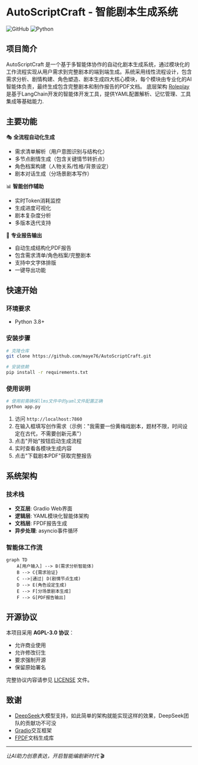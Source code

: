 # AutoScriptCraft - 智能剧本生成系统

![GitHub](https://img.shields.io/badge/license-AGPL--3.0-blue)
![Python](https://img.shields.io/badge/Python-3.8%2B-green)

## 项目简介

AutoScriptCraft 是一个基于多智能体协作的自动化剧本生成系统，通过模块化的工作流程实现从用户需求到完整剧本的端到端生成。系统采用线性流程设计，包含需求分析、剧情构建、角色塑造、剧本生成四大核心模块，每个模块由专业化的AI智能体负责，最终生成包含完整剧本和制作报告的PDF文档。
底层架构 [Roleplay](https://github.com/maye76/roleplay) 是基于LangChain开发的智能体开发工具，提供YAML配置解析、记忆管理、工具集成等基础能力.

## 主要功能

🎭 **全流程自动化生成**
- 需求清单解析（用户意图识别与结构化）
- 多节点剧情生成（包含关键情节转折点）
- 角色档案构建（人物关系/性格/背景设定）
- 剧本对话生成（分场景剧本写作）

📊 **智能创作辅助**
- 实时Token消耗监控
- 生成进度可视化
- 剧本复杂度分析
- 多版本迭代支持

📑 **专业报告输出**
- 自动生成结构化PDF报告
- 包含需求清单/角色档案/完整剧本
- 支持中文字体排版
- 一键导出功能

## 快速开始

### 环境要求
- Python 3.8+

### 安装步骤
```bash
# 克隆仓库
git clone https://github.com/maye76/AutoScriptCraft.git

# 安装依赖
pip install -r requirements.txt
```

### 使用说明
```bash
# 使用前需确保llms文件中的yaml文件配置正确
python app.py
```
1. 访问 `http://localhost:7860`
2. 在输入框填写创作需求（示例："我需要一份黄梅戏剧本，题材不限，时间设定在古代，不需要创新元素"）
3. 点击"开始"按钮启动生成流程
4. 实时查看各模块生成内容
5. 点击"下载剧本PDF"获取完整报告

## 系统架构

### 技术栈
- **交互层**: Gradio Web界面
- **逻辑层**: YAML模块化智能体架构
- **文档层**: FPDF报告生成
- **异步处理**: asyncio事件循环

### 智能体工作流
```mermaid
graph TD
    A[用户输入] --> B(需求分析智能体)
    B --> C{需求验证}
    C -->|通过| D(剧情节点生成)
    D --> E(角色设定生成)
    E --> F[分场景剧本生成]
    F --> G[PDF报告输出]
```

## 开源协议

本项目采用 **AGPL-3.0 协议**：
- 允许商业使用
- 允许修改衍生
- 要求强制开源
- 保留原始署名

完整协议内容请参见 [LICENSE](LICENSE) 文件。

## 致谢

- [DeepSeek](https://www.deepseek.com/)大模型支持，如此简单的架构就能实现这样的效果，DeepSeek团队的贡献功不可没
- [Gradio](https://www.gradio.app/)交互框架
- [FPDF](https://py-pdf.github.io/fpdf2/index.html)文档生成库

---
<!-- 
**项目官网**：[autoscript.craft](https://example.com) | **联系作者**：your.email@university.edu.cn -->

*让AI助力创意表达，开启智能编剧新时代* 🎬